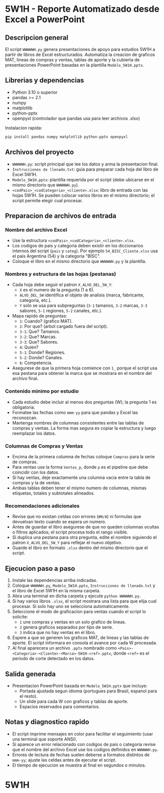 # 5W1H - Reporte Automatizado desde Excel a PowerPoint 

## Descripcion general
El script `WWWWWH.py` genera presentaciones de apoyo para estudios 5W1H a partir de libros de Excel estructurados. Automatiza la creacion de graficos MAT, lineas de compras y ventas, tablas de aporte y la cubierta de presentaciones PowerPoint basadas en la plantilla `Modelo_5W1H.pptx`.

## Librerias y dependencias
- Python 3.10 o superior
- pandas >= 2.1
- numpy
- matplotlib
- python-pptx
- openpyxl (controlador que pandas usa para leer archivos .xlsx)

Instalacion rapida:

```bash
pip install pandas numpy matplotlib python-pptx openpyxl
```

## Archivos del proyecto
- `WWWWWH.py`: script principal que lee los datos y arma la presentacion final.
- `Instrucciones de llenado.txt`: guia para preparar cada hoja del libro de Excel 5W1H.
- `Modelo_5W1H.pptx`: plantilla requerida por el script (debe ubicarse en el mismo directorio que `WWWWWH.py`).
- `<codPais>_<codCategoria>_<cliente>.xlsx`: libro de entrada con las hojas 5W1H. Se pueden colocar varios libros en el mismo directorio; el script permite elegir cual procesar.

## Preparacion de archivos de entrada
### Nombre del archivo Excel
- Use la estructura `<codPais>_<codCategoria>_<cliente>.xlsx`.
- Los codigos de pais y categoria deben existir en los diccionarios internos del script (`pais` y `categ`). Por ejemplo `54_BISC_Cliente.xlsx` usa el pais Argentina (54) y la categoria "BISC".
- Coloque el libro en el mismo directorio que `WWWWWH.py` y la plantilla.

### Nombres y estructura de las hojas (pestanas)
- Cada hoja debe seguir el patron `X_ALVO_DEL_5W_Y`:
  - `X` es el numero de la pregunta (1 a 6).
  - `ALVO_DEL_5W` identifica el objeto de analisis (marca, fabricante, categoria, etc.).
  - `Y` solo se usa para subpreguntas (`3-1` tamanos, `3-2` marcas, `3-3` sabores, `5-1` regiones, `5-2` canales, etc.).
- Mapa rapido de preguntas:
  - `1`: Cuando? (grafico MAT).
  - `2`: Por que? (arbol cargado fuera del script).
  - `3-1`: Que? Tamanos.
  - `3-2`: Que? Marcas.
  - `3-3`: Que? Sabores.
  - `4`: Quien?
  - `5-1`: Donde? Regiones.
  - `5-2`: Donde? Canales.
  - `6`: Competencia.
- Asegurese de que la primera hoja comience con `1_` porque el script usa esa pestana para obtener la marca que se mostrara en el nombre del archivo final.

### Contenido minimo por estudio
- Cada estudio debe incluir al menos dos preguntas (W); la pregunta 1 es obligatoria.
- Formatee las fechas como `mmm-yy` para que pandas y Excel las reconozcan.
- Mantenga nombres de columnas consistentes entre las tablas de compras y ventas. La forma mas segura es copiar la estructura y luego reemplazar los datos.

### Columnas de Compras y Ventas
- Encima de la primera columna de fechas coloque `Compras` para la serie de compras.
- Para ventas use la forma `Ventas_p`, donde `p` es el pipeline que debe coincidir con los datos.
- Si hay ventas, deje exactamente una columna vacia entre la tabla de compras y la de ventas.
- Ambas tablas deben tener el mismo numero de columnas, mismas etiquetas, totales y subtotales alineados.

### Recomendaciones adicionales
- Revise que no existan celdas con errores (`#N/A`) ni formulas que devuelvan texto cuando se espera un numero.
- Antes de guardar el libro asegurese de que no queden columnas ocultas o filtros aplicados; el script procesa todo el rango visible.
- Si duplica una pestana para otra pregunta, edite el nombre siguiendo el patron `X_ALVO_DEL_5W_Y` para reflejar el nuevo objetivo.
- Guarde el libro en formato `.xlsx` dentro del mismo directorio que el script.

## Ejecucion paso a paso
1. Instale las dependencias arriba indicadas.
2. Coloque `WWWWWH.py`, `Modelo_5W1H.pptx`, `Instrucciones de llenado.txt` y el libro de Excel 5W1H en la misma carpeta.
3. Abra una terminal en dicha carpeta y ejecute `python WWWWWH.py`.
4. Si hay varios libros `.xlsx`, el script mostrara una lista para que elija cual procesar. Si solo hay uno se selecciona automaticamente.
5. Seleccione el modo de graficacion para ventas cuando el script lo solicite:
   - `1` une compras y ventas en un solo grafico de lineas.
   - `2` genera graficos separados por tipo de serie.
   - `3` indica que no hay ventas en el libro.
6. Espere a que se generen los graficos MAT, de lineas y las tablas de aporte. El script informara en consola el avance por cada W procesada.
7. Al final aparecera un archivo `.pptx` nombrado como `<Pais>-<Categoria>-<Cliente>-<Marca>-5W1H-<ref>.pptx`, donde `<ref>` es el periodo de corte detectado en los datos.

## Salida generada
- Presentacion PowerPoint basada en `Modelo_5W1H.pptx` que incluye:
  - Portada ajustada segun idioma (portugues para Brasil, espanol para el resto).
  - Un slide para cada W con graficos y tablas de aporte.
  - Espacios reservados para comentarios.

## Notas y diagnostico rapido
- El script imprime mensajes en color para facilitar el seguimiento (usar una terminal que soporte ANSI).
- Si aparece un error relacionado con codigos de pais o categoria revise que el nombre del archivo Excel use los codigos definidos en `WWWWWH.py`.
- Errores de lectura de fechas suelen deberse a formatos distintos de `mmm-yy`; ajuste las celdas antes de ejecutar el script.
- El tiempo de ejecucion se muestra al final en segundos o minutos.
# 5W1H